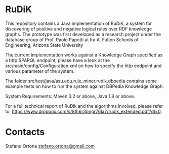 # RuDiK

This repository contains a Java implementation of RuDiK, a system for discovering of positive and negative logical rules over RDF knowledge graphs.
The prototype was first developed as a research project under the database group of Prof. Paolo Papotti at Ira A. Fulton Schools of Engineering, Arizona State University

The current implementation works against a Knowledge Graph specified as a http SPARQL endpoint, please have a look at the src/main/config/Configuration.xml on how to specify the http endpoint and various parameter of the system.

The folder src/test/java/asu.edu.rule_miner.rudik.dbpedia contains some example tests on how to run the system against DBPedia Knowledge Graph.

System Requirements: Maven 3.2 or above, Java 1.8 or above.

For a full technical report of RuDik and the algorithms involved, please refer to: https://www.dropbox.com/s/8th6r3pngr76la7/rudik_extended.pdf?dl=0.


# Contacts

Stefano Ortona <stefano.ortona@gmail.com>